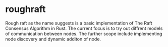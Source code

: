 # roughraft
Rough raft as the name suggests is a basic implementation of The Raft Consensus Algorithm in Rust. The current focus is to try out diffrent models of communication between nodes. The further scope include implementing node discovery and dynamic additon of node.
